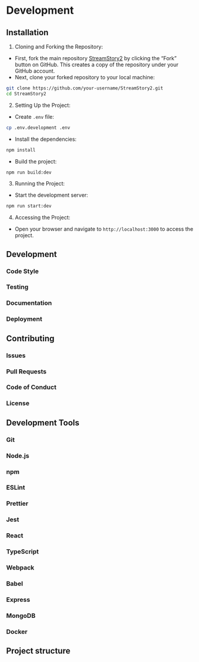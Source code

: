 # Development

## Installation

1. Cloning and Forking the Repository:
- First, fork the main repository [StreamStory2](https://github.com/E3-JSI/StreamStory2.git) by clicking the “Fork” button on GitHub. This creates a copy of the repository under your GitHub account.
- Next, clone your forked repository to your local machine:
```bash
git clone https://github.com/your-username/StreamStory2.git
cd StreamStory2
```

2. Setting Up the Project:
- Create `.env` file:
```bash
cp .env.development .env
```
- Install the dependencies:
```bash
npm install
```
- Build the project:
```bash
npm run build:dev
```

3. Running the Project:
- Start the development server:
```bash
npm run start:dev
```

4. Accessing the Project:
- Open your browser and navigate to `http://localhost:3000` to access the project.

## Development

### Code Style

### Testing

### Documentation

### Deployment

## Contributing

### Issues

### Pull Requests

### Code of Conduct

### License

## Development Tools

### Git

### Node.js

### npm

### ESLint

### Prettier

### Jest

### React

### TypeScript

### Webpack

### Babel

### Express

### MongoDB

### Docker

## Project structure

##